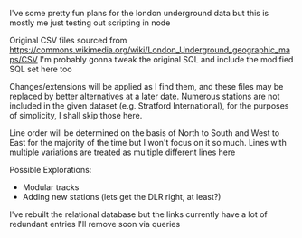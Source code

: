 I've some pretty fun plans for the london underground data but this is mostly me just testing out scripting in node

Original CSV files sourced from https://commons.wikimedia.org/wiki/London_Underground_geographic_maps/CSV
I'm probably gonna tweak the original SQL and include the modified SQL set here too

Changes/extensions will be applied as I find them, and these files may be replaced by better alternatives at a later date.
Numerous stations are not included in the given dataset (e.g. Stratford International), for the purposes of simplicity, I shall skip those here.

Line order will be determined on the basis of North to South and West to East for the majority of the time but I won't focus on it so much. Lines with multiple variations are treated as multiple different lines here

Possible Explorations:
 - Modular tracks
 - Adding new stations (lets get the DLR right, at least?)


I've rebuilt the relational database but the links currently have a lot of redundant entries I'll remove soon via queries
